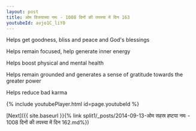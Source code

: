 ```yaml
---
layout: post
title: ओम विजयाच्या नमः - 1008 दिनों की तपस्या में दिन 163
youtubeId: avjo1C_liY0
---
```

 
 
Helps get goodness, bliss and peace and God's blessings
 
Helps remain focused, help generate inner energy 
 
Helps boost physical and mental health 
 
Helps remain grounded and generates a sense of gratitude towards the greater power 
 
Helps reduce bad karma
 
 
 
 


{% include youtubePlayer.html id=page.youtubeId %}
 
[Next]({{ site.baseurl }}{% link  split1/_posts/2014-09-13-ओम सहस्र हष्टया नमः - 1008 दिनों की तपस्या में दिन 162.md%})
 

